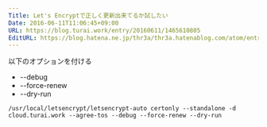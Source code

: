 ```yaml
---
Title: Let's Encryptで正しく更新出来てるか試したい
Date: 2016-06-11T11:06:45+09:00
URL: https://blog.turai.work/entry/20160611/1465610805
EditURL: https://blog.hatena.ne.jp/thr3a/thr3a.hatenablog.com/atom/entry/6653812171400574372
---
```


以下のオプションを付ける

- --debug
- --force-renew
- --dry-run

```
/usr/local/letsencrypt/letsencrypt-auto certonly --standalone -d cloud.turai.work --agree-tos --debug --force-renew --dry-run
```
